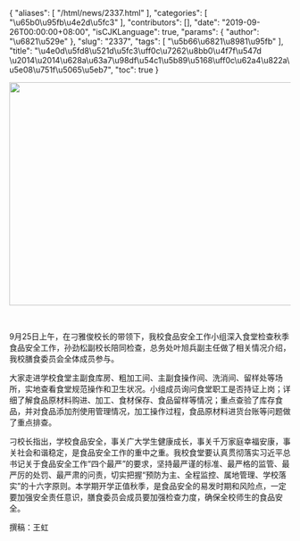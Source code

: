 {
    "aliases": [
        "/html/news/2337.html"
    ],
    "categories": [
        "\u65b0\u95fb\u4e2d\u5fc3"
    ],
    "contributors": [],
    "date": "2019-09-26T00:00:00+08:00",
    "isCJKLanguage": true,
    "params": {
        "author": "\u6821\u529e"
    },
    "slug": "2337",
    "tags": [
        "\u5b66\u6821\u8981\u95fb"
    ],
    "title": "\u4e0d\u5fd8\u521d\u5fc3\uff0c\u7262\u8bb0\u4f7f\u547d \u2014\u2014\u628a\u63a7\u98df\u54c1\u5b89\u5168\uff0c\u62a4\u822a\u5e08\u751f\u5065\u5eb7",
    "toc": true
}


<img
    src="https://cdn.tfls.online/mirror/full/de243f850094064eaa3a3a5e951b01fa1b2c77ee.jpg"
    style="display:block;margin-left:auto;margin-right:auto;"
    decoding="async"
    fetchpriority="auto"
    loading="lazy"
    height="400"
    width="600"
/>




      




 9月25日上午，在刁雅俊校长的带领下，我校食品安全工作小组深入食堂检查秋季食品安全工作，孙劲松副校长陪同检查，总务处叶旭兵副主任做了相关情况介绍，我校膳食委员会全体成员参与。




 大家走进学校食堂主副食库房、粗加工间、主副食操作间、洗消间、留样处等场所，实地查看食堂规范操作和卫生状况。小组成员询问食堂职工是否持证上岗；详细了解食品原材料购进、加工、食材保存、食品留样等情况；重点查验了库存食品，并对食品添加剂使用管理情况，加工操作过程，食品原材料进货台账等问题做了重点排查。




 刁校长指出，学校食品安全，事关广大学生健康成长，事关千万家庭幸福安康，事关社会和谐稳定，是食品安全工作的重中之重。我校食堂要认真贯彻落实习近平总书记关于食品安全工作“四个最严”的要求，坚持最严谨的标准、最严格的监管、最严厉的处罚、最严肃的问责，切实把握“预防为主、全程监控、属地管理、学校落实”的十六字原则。本学期开学正值秋季，是食品安全的易发时期和风险点，一定要加强安全责任意识，膳食委员会成员要加强检查力度，确保全校师生的食品安全。




 撰稿：王虹




  




